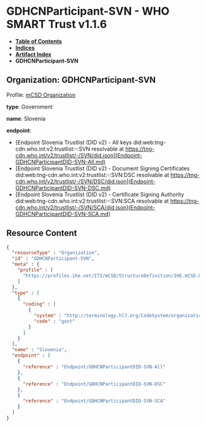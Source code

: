 # GDHCNParticipant-SVN - WHO SMART Trust v1.1.6

* [**Table of Contents**](toc.md)
* [**Indices**](indices.md)
* [**Artifact Index**](artifacts.md)
* **GDHCNParticipant-SVN**

## Organization: GDHCNParticipant-SVN

Profile: [mCSD Organization](https://profiles.ihe.net/ITI/mCSD/4.0.0/StructureDefinition-IHE.mCSD.Organization.html)

**type**: Government

**name**: Slovenia

**endpoint**: 

* [Endpoint Slovenia Trustlist (DID v2) - All keys did:web:tng-cdn.who.int:v2:trustlist:-:SVN resolvable at https://tng-cdn.who.int/v2/trustlist/-/SVN/did.json](Endpoint-GDHCNParticipantDID-SVN-All.md)
* [Endpoint Slovenia Trustlist (DID v2) - Document Signing Certificates did:web:tng-cdn.who.int:v2:trustlist:-:SVN:DSC resolvable at https://tng-cdn.who.int/v2/trustlist/-/SVN/DSC/did.json](Endpoint-GDHCNParticipantDID-SVN-DSC.md)
* [Endpoint Slovenia Trustlist (DID v2) - Certificate Signing Authority did:web:tng-cdn.who.int:v2:trustlist:-:SVN:SCA resolvable at https://tng-cdn.who.int/v2/trustlist/-/SVN/SCA/did.json](Endpoint-GDHCNParticipantDID-SVN-SCA.md)



## Resource Content

```json
{
  "resourceType" : "Organization",
  "id" : "GDHCNParticipant-SVN",
  "meta" : {
    "profile" : [
      "https://profiles.ihe.net/ITI/mCSD/StructureDefinition/IHE.mCSD.Organization"
    ]
  },
  "type" : [
    {
      "coding" : [
        {
          "system" : "http://terminology.hl7.org/CodeSystem/organization-type",
          "code" : "govt"
        }
      ]
    }
  ],
  "name" : "Slovenia",
  "endpoint" : [
    {
      "reference" : "Endpoint/GDHCNParticipantDID-SVN-All"
    },
    {
      "reference" : "Endpoint/GDHCNParticipantDID-SVN-DSC"
    },
    {
      "reference" : "Endpoint/GDHCNParticipantDID-SVN-SCA"
    }
  ]
}

```
